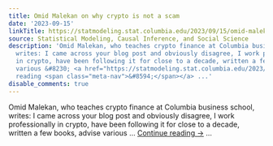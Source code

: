 ```yaml
---
title: Omid Malekan on why crypto is not a scam
date: '2023-09-15'
linkTitle: https://statmodeling.stat.columbia.edu/2023/09/15/omid-malekan-on-why-crypto-is-not-a-scam/
source: Statistical Modeling, Causal Inference, and Social Science
description: 'Omid Malekan, who teaches crypto finance at Columbia business school,
  writes: I came across your blog post and obviously disagree, I work professionally
  in crypto, have been following it for close to a decade, written a few books, advise
  various &#8230; <a href="https://statmodeling.stat.columbia.edu/2023/09/15/omid-malekan-on-why-crypto-is-not-a-scam/">Continue
  reading <span class="meta-nav">&#8594;</span></a> ...'
disable_comments: true
---
```

Omid Malekan, who teaches crypto finance at Columbia business school, writes: I came across your blog post and obviously disagree, I work professionally in crypto, have been following it for close to a decade, written a few books, advise various &#8230; <a href="https://statmodeling.stat.columbia.edu/2023/09/15/omid-malekan-on-why-crypto-is-not-a-scam/">Continue reading <span class="meta-nav">&#8594;</span></a> ...